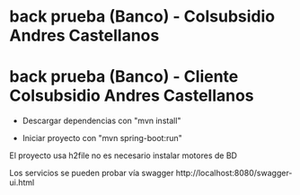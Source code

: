 # back prueba (Banco) - Colsubsidio Andres Castellanos



# back prueba (Banco) - Cliente Colsubsidio Andres Castellanos


* Descargar dependencias con "mvn install"

* Iniciar proyecto con "mvn spring-boot:run"

El proyecto usa h2file no es necesario instalar motores
de BD

Los servicios se pueden probar vía swagger
http://localhost:8080/swagger-ui.html
